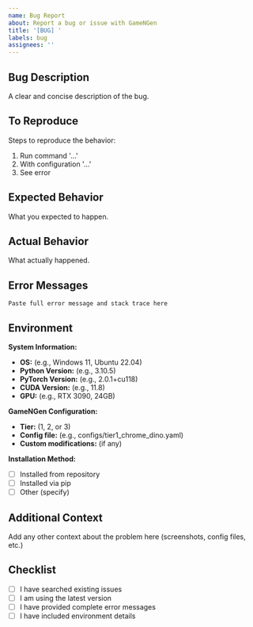 ```yaml
---
name: Bug Report
about: Report a bug or issue with GameNGen
title: '[BUG] '
labels: bug
assignees: ''
---
```


## Bug Description

A clear and concise description of the bug.

## To Reproduce

Steps to reproduce the behavior:

1. Run command '...'
2. With configuration '...'
3. See error

## Expected Behavior

What you expected to happen.

## Actual Behavior

What actually happened.

## Error Messages

```
Paste full error message and stack trace here
```

## Environment

**System Information:**
- **OS:** (e.g., Windows 11, Ubuntu 22.04)
- **Python Version:** (e.g., 3.10.5)
- **PyTorch Version:** (e.g., 2.0.1+cu118)
- **CUDA Version:** (e.g., 11.8)
- **GPU:** (e.g., RTX 3090, 24GB)

**GameNGen Configuration:**
- **Tier:** (1, 2, or 3)
- **Config file:** (e.g., configs/tier1_chrome_dino.yaml)
- **Custom modifications:** (if any)

**Installation Method:**
- [ ] Installed from repository
- [ ] Installed via pip
- [ ] Other (specify)

## Additional Context

Add any other context about the problem here (screenshots, config files, etc.)

## Checklist

- [ ] I have searched existing issues
- [ ] I am using the latest version
- [ ] I have provided complete error messages
- [ ] I have included environment details
